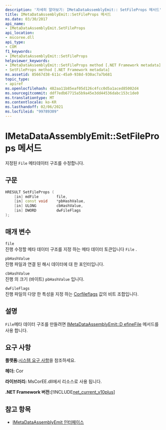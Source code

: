 ```yaml
---
description: '자세히 알아보기: IMetaDataAssemblyEmit:: SetFileProps 메서드'
title: IMetaDataAssemblyEmit::SetFileProps 메서드
ms.date: 03/30/2017
api_name:
- IMetaDataAssemblyEmit.SetFileProps
api_location:
- mscoree.dll
api_type:
- COM
f1_keywords:
- IMetaDataAssemblyEmit::SetFileProps
helpviewer_keywords:
- IMetaDataAssemblyEmit::SetFileProps method [.NET Framework metadata]
- SetFileProps method [.NET Framework metadata]
ms.assetid: 85667d38-611c-45a9-938d-930ac7a7b681
topic_type:
- apiref
ms.openlocfilehash: 482aa11b85eaf05d126c4fcc0d5a1aced85002d4
ms.sourcegitcommit: ddf7edb67715a5b9a45e3dd44536dabc153c1de0
ms.translationtype: MT
ms.contentlocale: ko-KR
ms.lasthandoff: 02/06/2021
ms.locfileid: "99789309"
---
```

# <a name="imetadataassemblyemitsetfileprops-method"></a>IMetaDataAssemblyEmit::SetFileProps 메서드

지정된 `File` 메타데이터 구조를 수정합니다.  
  
## <a name="syntax"></a>구문  
  
```cpp  
HRESULT SetFileProps (  
    [in] mdFile        file,  
    [in] const void    *pbHashValue,
    [in] ULONG         cbHashValue,  
    [in] DWORD         dwFileFlags  
);  
```  
  
## <a name="parameters"></a>매개 변수  

 `file`  
 진행 수정할 메타 데이터 구조를 지정 하는 메타 데이터 토큰입니다 `File` .  
  
 `pbHashValue`  
 진행 파일과 연결 된 해시 데이터에 대 한 포인터입니다.  
  
 `cbHashValue`  
 진행 의 크기 (바이트) `pbHashValue` 입니다.  
  
 `dwFileFlags`  
 진행 파일의 다양 한 특성을 지정 하는 [Corfileflags](corfileflags-enumeration.md) 값의 비트 조합입니다.  
  
## <a name="remarks"></a>설명  

 `File`메타 데이터 구조를 만들려면 [IMetaDataAssemblyEmit::D efineFile](imetadataassemblyemit-definefile-method.md) 메서드를 사용 합니다.  
  
## <a name="requirements"></a>요구 사항  

 **플랫폼:**[시스템 요구 사항](../../get-started/system-requirements.md)을 참조하세요.  
  
 **헤더:** Cor  
  
 **라이브러리:** MsCorEE.dll에서 리소스로 사용 됩니다.  
  
 **.NET Framework 버전:**[!INCLUDE[net_current_v10plus](../../../../includes/net-current-v10plus-md.md)]  
  
## <a name="see-also"></a>참고 항목

- [IMetaDataAssemblyEmit 인터페이스](imetadataassemblyemit-interface.md)
